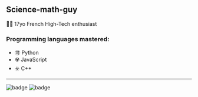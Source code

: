 ## Science-math-guy

🧑‍🔬  17yo French High-Tech enthusiast

### Programming languages mastered:

- 🉑 Python
- ☢️ JavaScript
- ☣️ C++


-------

![badge](https://forthebadge.com/images/badges/built-with-science.svg)    ![badge](https://forthebadge.com/images/badges/for-robots.svg)
